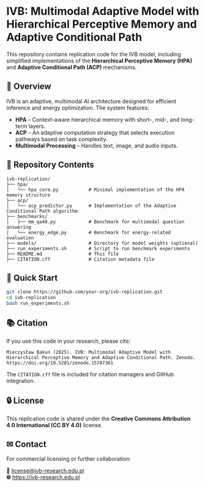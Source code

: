 # IVB: Multimodal Adaptive Model with Hierarchical Perceptive Memory and Adaptive Conditional Path

This repository contains replication code for the IVB model, including simplified implementations of the **Hierarchical Perceptive Memory (HPA)** and **Adaptive Conditional Path (ACP)** mechanisms.

## 🧠 Overview

IVB is an adaptive, multimodal AI architecture designed for efficient inference and energy optimization. The system features:
- **HPA** – Context-aware hierarchical memory with short-, mid-, and long-term layers.
- **ACP** – An adaptive computation strategy that selects execution pathways based on task complexity.
- **Multimodal Processing** – Handles text, image, and audio inputs.

## 📁 Repository Contents

```
ivb-replication/
├── hpa/
│   └── hpa_core.py           # Minimal implementation of the HPA memory structure
├── acp/
│   └── acp_predictor.py      # Implementation of the Adaptive Conditional Path algorithm
├── benchmarks/
│   ├── mm_qa40.py            # Benchmark for multimodal question answering
│   └── energy_edge.py        # Benchmark for energy-related evaluation
├── models/                   # Directory for model weights (optional)
├── run_experiments.sh        # Script to run benchmark experiments
├── README.md                 # This file
├── CITATION.cff              # Citation metadata file
```

## 🚀 Quick Start

```bash
git clone https://github.com/your-org/ivb-replication.git
cd ivb-replication
bash run_experiments.sh
```

## 📚 Citation

If you use this code in your research, please cite:

```
Mieczysław Bakun (2025). IVB: Multimodal Adaptive Model with Hierarchical Perceptive Memory and Adaptive Conditional Path. Zenodo. https://doi.org/10.5281/zenodo.15707361
```

The `CITATION.cff` file is included for citation managers and GitHub integration.

## 🔒 License

This replication code is shared under the **Creative Commons Attribution 4.0 International (CC BY 4.0)** license.

## ✉ Contact

For commercial licensing or further collaboration:

**📧** license@ivb-research.edu.pl  
**🌐** https://ivb-research.edu.pl
